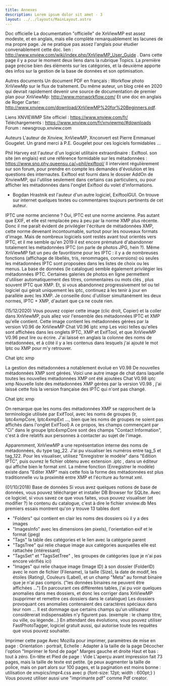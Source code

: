 ```yaml
---
title: Annexes
description: Lorem ipsum dolor sit amet - 3
layout: ../../layouts/MainLayout.astro
---
```


Doc officielle
La documentation "officielle" de XnViewMP est assez modeste, et en anglais, mais elle complète remarquablement les lacunes de ma propre page.
Je ne pratique pas assez l'anglais pour étudier convenablement cette doc.
lien : http://www.xnview.com/wiki/index.php/XnViewMP_User_Guide . Dans cette page il y a pour le moment deux liens dans la rubrique Topics.
La première page précise bien des éléments sur les catégories, et la deuxième apporte des infos sur la gestion de la base de données et son optimisation.

Autres documents
Un document PDF en français : Workflow photo XnViewMp sur le flux de traitement.
Du même auteur, un blog créé en 2020 qui devrait rapidement devenir une source de documentation de premier plan pour XnViewMp: http://www.monworkflow.com/
Et une doc en anglais de Roger Carter: http://www.xnview.com/download/XnViewMP%20for%20Beginners.pdf.

Liens XNVIEWMP
Site officiel : https://www.xnview.com/fr/
Téléchargements : https://www.xnview.com/fr/xnviewmp/#downloads
Forum : newsgroup.xnview.com

Auteurs
L'auteur de Xnview, XnViewMP, Xnconvert est Pierre Emmanuel Gougelet.
Un grand merci à P.E. Gougelet pour ces logiciels formidables ...

Phil Harvey est l'auteur d'un logiciel utilitaire extraordinaire : Exiftool.
son site (en englais) est une référence formidable sur les métadonnées : https://www.sno.phy.queensu.ca/~phil/exiftool/
Il intervient régulièrement sur son forum, pour prendre en compte les demandes d'évolution et les questions des internautes.
Exiftool est fourni dans le dossier AddOn de XnviewMP, qui l'utilise seulement dans certains cas particuliers, ou pour afficher les métadonnées dans l'onglet Exiftool du volet d'informations.
* Bogdan Hrastnik est l'auteur d'un autre logiciel, ExiftoolGUI. On trouve sur internet quelques textes ou commentaires toujours pertinents de cet auteur.

IPTC une norme ancienne ?
Oui, IPTC est une norme ancienne. Pas autant que EXIF, et elle est remplacée peu à peu par la norme XMP plus récente.
Donc il me paraît évident de privilégier l'écriture de métadonnées XMP, cette norme devenant incontournable, surtout pour les nouveaux formats d'image.
Mais de nombreux logiciels sont restés avant tout orientés vers IPTC, et il me semble qu'en 2019 il est encore prématuré d'abandonner totalement les métadonnées IPTC (on parle de photos JPG, hein ?).
Même XnViewMP fait un peu de favoritisme pour les IPTC : il y a de nombreuses fonctions (affichage de libellés, tris, renommages, conversions) où seules les métadonnées IPTC sont proposées dans les listes de choix ou les menus.
La base de données (le catalogue) semble également privilégier les métadonnées IPTC.
Certaines galeries de photos en ligne permettent d'utiliser automatiquement des titres, commentaires ou mots clés , plus souvent IPTC que XMP.
Et, si vous abandonnez progressivement tel ou tel logiciel qui gérait uniquement les iptc, continuez à les tenir à jour en parallèle avec les XMP.
Je conseille donc d'utiliser simultanément les deux normes, IPTC + XMP, d'autant que ça ne coute rien.

 (15/12/2020) Vous pouvez copier cette image (clic droit, Copier) et la coller dans XnViewMP, puis allez voir l'ensemble des métadonnées IPTC et XMP qu'elle contient. Cette image contient les métadonnées gérées par la version V0.96 de XnViewMP		Chat V0.96 iptc xmp
Les voici telles qu'elles sont affichées dans les onglets IPTC, XMP et ExifTool, et que XnViewMP V0.96 peut lire ou écrire.
J'ai laissé en anglais la colonne des noms de métadonnées, et à côté il y a les contenus dans lesquels j'ai ajouté le mot Iptc ou XMP pour m'y retrouver.

Chat iptc xmp


La gestion des métadonnées a notablement évolué en V0.98 De nouvelles métadonnées XMP sont gérées. Voici une autre image de chat dans laquelle toutes les nouvelles métadonnées XMP ont été ajoutées		Chat V0.98 iptc xmp
Nouvelle liste des métadonnées XMP gérées par la version V0.98 , j'ai laissé cette fois la version française des IPTC qui n'ont pas changé.

Chat iptc xmp

On remarque que les noms des métadonnées XMP se rapprochent de la terminologie utilisée par ExifTool, avec les noms de groupes (lr, Iptc4xmpCore, Iptc4xmpExt ..., bien que les noms de groupes ne soient pas affichés dans l'onglet ExifTool)
A ce propos, les champs commençant par "Ci" dans le groupe Iptc4xmpCore sont des champs "Contact Information", c'est à dire relatifs aux personnes à contacter au sujet de l'image.

Apparemment, XnViewMP a une représentation interne des noms de métadonnées, du type tag_22. J'ai pu visualiser les numéros entre tag_5 et tag_122.
Pour les visualiser, utilisez "Enregistrer le modèle" dans "Edition IPTC", puis ouvrez le fichier obtenu avec extension .iptc , dans un éditeur qui affiche bien le format xml.
La même fonction (Enregistrer le modèle) existe dans "Editer XMP" mais cette fois la forme des métadonnées est plus traditionnelle vu la proximité entre XMP et l'écriture au format xml.


 (01/10/2018) Base de données
Si vous avez quelques notions de base de données, vous pouvez télécharger et installer DB Browser for SQLite.
Avec ce logiciel, si vous savez ce que vous faites, vous pouvez visualiser (et modifier ?) le contenu du catalogue, c'est à dire le fichier xnview.db
Mes premiers essais montrent qu'on y trouve 13 tables dont
- "Folders" qui contient en clair les noms des dossiers où il y a des images
- "ImagesInfo" avec les dimensions (en pixels), l'orientation exif et le format (jpeg)
- "Tags" la table des catégories et le lien avec la catégorie parent
- "TagsTree" qui relie chaque image aux catégories auxquelles elle est rattachée (intéressant)
- "TagsSet" et "TagsSetTree" , les groupes de catégories (que je n'ai pas encore vérifiés ici)
- "Images" qui relie chaque image (Image ID) à son dossier (FolderID) avec le nom de fichier (Filename), la taille (Size), la date de modif, les étoiles (Rating), Couleurs (Label), et un champ "Meta" au format binaire que je n'ai pas compris. ("les données binaires ne peuvent être affichées ...")
En parcourant ces différentes tables, j'ai pu voir quelques anomalies dans mes dossiers, et donc les corriger dans XnViewMP (supprimer et remettre ces dossiers dans le catalogue)
Les dossiers provoquant ces anomalies contenaient des caractères spéciaux dans leur nom ...
Il est dommage que certains champs qu'un utilisateur considèrerait indispensables n'y figurent pas. (exemple : le champ titre, ou ville, ou légende...)
En attendant des évolutions, vous pouvez utiliser FastPhotoTagger, logiciel gratuit aussi, qui autorise toute les requêtes que vous pouvez souhaiter.


Imprimer cette page
Avec Mozilla pour imprimer, paramètres de mise en page :
Orientation : portrait, Echelle : Adapter à la taille de la page Décocher l'option "Imprimer le fond de page"
Marges gauche et droite Haut et bas : tout à zéro. En-tête et Pied de page : Vide
L'aperçu avant impression fait 73 pages, mais la taille de texte est petite.
(je peux augmenter la taille de police, mais on part alors sur 100 pages, et la pagination est moins bonne : utilisation de xnvpics/impr4.css avec p {font-size: 12pt; width : 600pt;} )
Vous pouvez utiliser aussi une "imprimante pdf" comme Pdf creator.